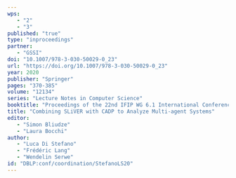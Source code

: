 ```yaml
---
wps: 
   - "2"
   - "3"
published: "true"
type: "inproceedings"
partner: 
   - "GSSI"
doi: "10.1007/978-3-030-50029-0_23"
url: "https://doi.org/10.1007/978-3-030-50029-0_23"
year: 2020
publisher: "Springer"
pages: "370-385"
volume: "12134"
series: "Lecture Notes in Computer Science"
booktitle: "Proceedings of the 22nd IFIP WG 6.1 International Conference on Coordination Models and Languages (COORDINATION 2020), Held as Part of the 15th International Federated Conference on Distributed Computing Techniques (DisCoTec 2020)"
title: "Combining SLiVER with CADP to Analyze Multi-agent Systems"
editor: 
   - "Simon Bliudze"
   - "Laura Bocchi"
author: 
   - "Luca Di Stefano"
   - "Frédéric Lang"
   - "Wendelin Serwe"
id: "DBLP:conf/coordination/StefanoLS20"
---
```

